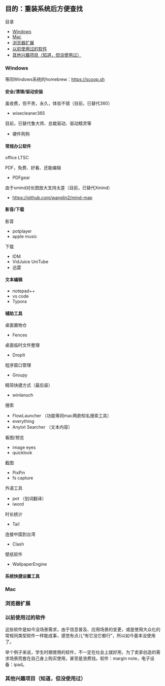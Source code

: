 ## 目的：重装系统后方便查找

目录

* [Windows](https://github.com/hoochanlon/hamulete/blob/master/%E8%BD%AF%E4%BB%B6%E5%88%86%E4%BA%AB%E5%8F%8A%E7%BD%91%E9%A1%B5%E5%A4%87%E4%BB%BD/%E4%B8%AA%E4%BA%BA%E7%94%B5%E8%84%91%E8%BD%AF%E4%BB%B6%E5%A4%87%E5%BF%98%E5%BD%95.md#windows)
* [Mac](https://github.com/hoochanlon/hamulete/blob/master/%E8%BD%AF%E4%BB%B6%E5%88%86%E4%BA%AB%E5%8F%8A%E7%BD%91%E9%A1%B5%E5%A4%87%E4%BB%BD/%E4%B8%AA%E4%BA%BA%E7%94%B5%E8%84%91%E8%BD%AF%E4%BB%B6%E5%A4%87%E5%BF%98%E5%BD%95.md#Mac)
* [浏览器扩展](https://github.com/hoochanlon/hamulete/blob/master/%E8%BD%AF%E4%BB%B6%E5%88%86%E4%BA%AB%E5%8F%8A%E7%BD%91%E9%A1%B5%E5%A4%87%E4%BB%BD/%E4%B8%AA%E4%BA%BA%E7%94%B5%E8%84%91%E8%BD%AF%E4%BB%B6%E5%A4%87%E5%BF%98%E5%BD%95.md#%E6%B5%8F%E8%A7%88%E5%99%A8%E6%89%A9%E5%B1%95)
* [以前使用过的软件](https://github.com/hoochanlon/hamulete/blob/master/%E8%BD%AF%E4%BB%B6%E5%88%86%E4%BA%AB%E5%8F%8A%E7%BD%91%E9%A1%B5%E5%A4%87%E4%BB%BD/%E4%B8%AA%E4%BA%BA%E7%94%B5%E8%84%91%E8%BD%AF%E4%BB%B6%E5%A4%87%E5%BF%98%E5%BD%95.md#%E4%BB%A5%E5%89%8D%E4%BD%BF%E7%94%A8%E8%BF%87%E7%9A%84%E8%BD%AF%E4%BB%B6)
* [其他兴趣项目（知道，但没使用过）](https://github.com/hoochanlon/hamulete/blob/master/%E8%BD%AF%E4%BB%B6%E5%88%86%E4%BA%AB%E5%8F%8A%E7%BD%91%E9%A1%B5%E5%A4%87%E4%BB%BD/%E4%B8%AA%E4%BA%BA%E7%94%B5%E8%84%91%E8%BD%AF%E4%BB%B6%E5%A4%87%E5%BF%98%E5%BD%95.md#%E5%85%B6%E4%BB%96%E5%85%B4%E8%B6%A3%E9%A1%B9%E7%9B%AE%E7%9F%A5%E9%81%93%E4%BD%86%E6%B2%A1%E4%BD%BF%E7%94%A8%E8%BF%87)

### Windows

等同Windows系统的homebrew：https://scoop.sh

#### 安全/清理/驱动安装

虽收费，但不贵，永久，体验不错（目前，已替代360）

* wisecleaner365

目前，已替代鲁大师、总裁驱动、驱动精灵等

* 硬件狗狗

#### 常规办公软件

office LTSC

PDF，免费、好看、还能编辑

* PDFgear

由于xmind对长图放大支持太差（目前，已替代Xmind）

* https://github.com/wanglin2/mind-map

#### 影音/下载

影音

* potplayer
* apple music

下载

* IDM
* VidJuice UniTube
* 迅雷

#### 文本编辑

* notepad++
* vs code
* Typora

#### 辅助工具

桌面置物仓 

* Fences

桌面临时文件整理

* DropIt

程序窗口管理

* Groupy

精简快捷方式（最后装）

* winlanuch

搜索

* FlowLauncher （功能等同mac两款知名搜索工具）
* everything
* Anytxt Searcher （文本内容）

看图/预览

* image eyes
* quicklook

截图

* PixPin
* fs capture

外语工具

* pot （划词翻译）
* iword

时长统计

* Tai!

连接中国到台湾

* Clash

壁纸软件

* WallpaperEngine

#### 系统快捷设置工具

### Mac

### 浏览器扩展

### 以前使用过的软件

这些软件是如今没场景需求，由于信息普及、应用场景的变更，或是使用大众化的常规同类型软件一样能成事，感觉有点儿“有它没它都行”，所以如今基本没使用了。

举个例子来说，学生时期使用的软件，不一定在社会上就好用，为了卖家创造的需求场景而套在自己身上购买使用，甚至是浪费钱。软件：margin note，电子设备：ipad。


### 其他兴趣项目（知道，但没使用过）


